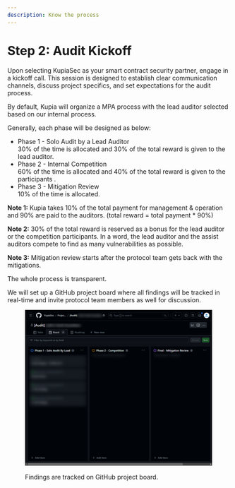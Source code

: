 ```yaml
---
description: Know the process
---
```


# Step 2: Audit Kickoff

Upon selecting KupiaSec as your smart contract security partner, engage in a kickoff call. This session is designed to establish clear communication channels, discuss project specifics, and set expectations for the audit process.

By default, Kupia will organize a MPA process with the lead auditor selected based on our internal process.&#x20;

Generally, each phase will be designed as below:

* Phase 1 - Solo Audit by a Lead Auditor\
  30% of the time is allocated and 30% of the total reward is given to the lead auditor.
* Phase 2 - Internal Competition\
  60% of the time is allocated and 40% of the total reward is given to the participants .
* Phase 3 - Mitigation Review\
  10% of the time is allocated.

**Note 1:** Kupia takes 10% of the total payment for management & operation and 90% are paid to the auditors. (total reward = total payment \* 90%)

**Note 2:** 30% of the total reward is reserved as a bonus for the lead auditor or the competition participants. In a word, the lead auditor and the assist auditors compete to find as many vulnerabilities as possible.

**Note 3:** Mitigation review starts after the protocol team gets back with the mitigations.

The whole process is transparent.

We will set up a GitHub project board where all findings will be tracked in real-time and invite protocol team members as well for discussion.

<figure><img src="../../.gitbook/assets/2023-11-25_16h19_10.png" alt=""><figcaption><p>Findings are tracked on GitHub project board.</p></figcaption></figure>
